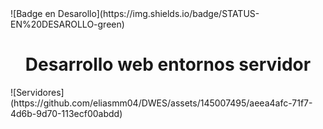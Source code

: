 <html>
  ![Badge en Desarollo](https://img.shields.io/badge/STATUS-EN%20DESAROLLO-green)
<body>
<h1 align="center"> 
  Desarrollo web entornos servidor
</h1>
![Servidores](https://github.com/eliasmm04/DWES/assets/145007495/aeea4afc-71f7-4d6b-9d70-113ecf00abdd)

</body>
</html>
